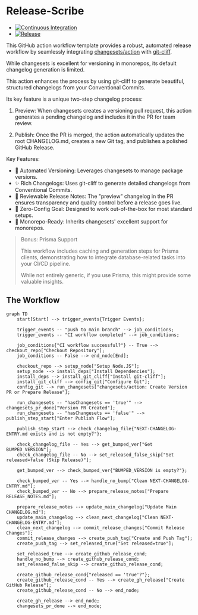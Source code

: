 # Release-Scribe

- [![Continuous Integration](https://github.com/ClinWise/release-scribe/actions/workflows/ci.yml/badge.svg)](https://github.com/ClinWise/release-scribe/actions/workflows/ci.yml)
- [![Release](https://github.com/ClinWise/release-scribe/actions/workflows/release.yml/badge.svg)](https://github.com/ClinWise/release-scribe/actions/workflows/release.yml)

This GitHub action workflow template provides a robust, automated release workflow by seamlessly integrating
[changesets/action](https://github.com/changesets/action) with [git-cliff](https://github.com/orhun/git-cliff).

While changesets is excellent for versioning in monorepos, its default changelog generation is limited. 

This action enhances the process by using git-cliff to generate beautiful, structured changelogs from your Conventional Commits.

Its key feature is a unique two-step changelog process:

1. Preview: When changesets creates a versioning pull request, this action generates a pending changelog and includes it in the PR for team review.

2. Publish: Once the PR is merged, the action automatically updates the root CHANGELOG.md, creates a new Git tag, and publishes a polished GitHub Release.

Key Features:
- 🔄 Automated Versioning: Leverages changesets to manage package versions.
- ✨ Rich Changelogs: Uses git-cliff to generate detailed changelogs from Conventional Commits.
- 👀 Reviewable Release Notes: The "preview" changelog in the PR ensures transparency and quality control before a release goes live.
- 🚀 Zero-Config Goal: Designed to work out-of-the-box for most standard setups.
- 🌳 Monorepo-Ready: Inherits changesets' excellent support for monorepos.

> Bonus: Prisma Support
> 
> This workflow includes caching and generation steps for Prisma clients, demonstrating how to integrate database-related tasks into your CI/CD pipeline.
> 
> While not entirely generic, if you use Prisma, this might provide some valuable insights.

## The Workflow

```mermaid
graph TD
    start[Start] --> trigger_events{Trigger Events};

    trigger_events -- "push to main branch" --> job_conditions;
    trigger_events -- "CI workflow completed" --> job_conditions;

    job_conditions{"CI workflow successful?"} -- True --> checkout_repo["Checkout Repository"];
    job_conditions -- False --> end_node[End];

    checkout_repo --> setup_node["Setup Node.JS"];
    setup_node --> install_deps["Install Dependencies"];
    install_deps --> install_git_cliff["Install git-cliff"];
    install_git_cliff --> config_git["Configure Git"];
    config_git --> run_changesets["changesets/action: Create Version PR or Prepare Release"];

    run_changesets -- "hasChangesets == 'true'" --> changesets_pr_done["Version PR Created"];
    run_changesets -- "hasChangesets == 'false'" --> publish_step_start["Enter Publish Flow"];

    publish_step_start --> check_changelog_file{"NEXT-CHANGELOG-ENTRY.md exists and is not empty?"};

    check_changelog_file -- Yes --> get_bumped_ver["Get BUMPED_VERSION"];
    check_changelog_file -- No --> set_released_false_skip["Set released=false (Skip Release)"];

    get_bumped_ver --> check_bumped_ver{"BUMPED_VERSION is empty?"};

    check_bumped_ver -- Yes --> handle_no_bump["Clean NEXT-CHANGELOG-ENTRY.md"];
    check_bumped_ver -- No --> prepare_release_notes["Prepare RELEASE_NOTES.md"];

    prepare_release_notes --> update_main_changelog["Update Main CHANGELOG.md"];
    update_main_changelog --> clean_next_changelog["Clean NEXT-CHANGELOG-ENTRY.md"];
    clean_next_changelog --> commit_release_changes["Commit Release Changes"];
    commit_release_changes --> create_push_tag["Create and Push Tag"];
    create_push_tag --> set_released_true["Set released=true"];

    set_released_true --> create_github_release_cond;
    handle_no_bump --> create_github_release_cond;
    set_released_false_skip --> create_github_release_cond;

    create_github_release_cond{"released == 'true'?"};
    create_github_release_cond -- Yes --> create_gh_release["Create GitHub Release"];
    create_github_release_cond -- No --> end_node;

    create_gh_release --> end_node;
    changesets_pr_done --> end_node;
```